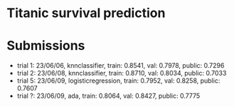 # Titanic survival prediction

# Submissions
- trial 1: 23/06/06, knnclassifier, train: 0.8541, val: 0.7978, public: 0.7296
- trial 2: 23/06/08, knnclassifier, train: 0.8710, val: 0.8034, public: 0.7033
- trial 5: 23/06/09, logisticregression, train: 0.7952, val: 0.8258, public: 0.7607
- trial ?: 23/06/09, ada, train: 0.8064, val: 0.8427, public: 0.7775
